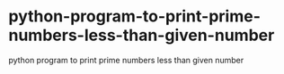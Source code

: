 # python-program-to-print-prime-numbers-less-than-given-number
python program to print prime numbers less than given number
